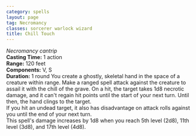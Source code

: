 ```yaml
---
category: spells
layout: page
tag: Necromancy
classes: sorcerer warlock wizard
title: Chill Touch
---
```


_Necromancy cantrip_  
**Casting Time:** 1 action    
**Range:** 120 feet    
**Components:** V, S   
**Duration:** 1 round You create a ghostly, skeletal hand in the space of a creature within range. Make a ranged spell attack against the creature to assail it with the chill of the grave. On a hit, the target takes 1d8 necrotic damage, and it can't regain hit points until the start of your next turn. Until then, the hand clings to the target.    
If you hit an undead target, it also has disadvantage on attack rolls against you until the end of your next turn.    
This spell's damage increases by 1d8 when you reach 5th level (2d8), 11th level (3d8), and 17th level (4d8). 